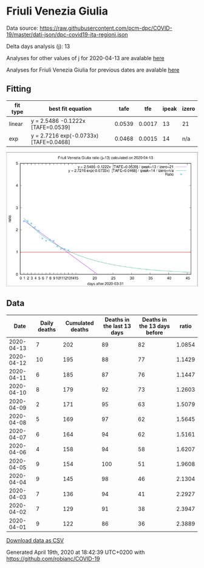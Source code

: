 # Friuli Venezia Giulia

Data source: https://raw.githubusercontent.com/pcm-dpc/COVID-19/master/dati-json/dpc-covid19-ita-regioni.json

Delta days analysis (j): 13

Analyses for other values of j for 2020-04-13 are avalable [here](../2020-04-13/README.md)

Analyses for Friuli Venezia Giulia for previous dates are avalable [here](../README.md)

## Fitting 
|fit type|best fit equation|tafe|tfe|ipeak|izero|
|-------|-----|--------|------|---|---|
|linear|y = 2.5486 -0.1222x  [TAFE=0.0539]|0.0539|0.0017|13|21|
|exp|y = 2.7216 exp(-0.0733x)  [TAFE=0.0468]|0.0468|0.0015|14|n/a|

![Plot](COVID-19_friuli_venezia_giulia_j13_2020-04-13.png)

## Data
|Date|Daily deaths|Cumulated deaths|Deaths in the last 13 days|Deaths in the 13 days before|ratio|
|----|----------|-----------|-------|--------------------|-----|
|2020-04-13|7|202|89|82|1.0854|
|2020-04-12|10|195|88|77|1.1429|
|2020-04-11|6|185|87|76|1.1447|
|2020-04-10|8|179|92|73|1.2603|
|2020-04-09|2|171|95|63|1.5079|
|2020-04-08|5|169|97|62|1.5645|
|2020-04-07|6|164|94|62|1.5161|
|2020-04-06|4|158|94|58|1.6207|
|2020-04-05|9|154|100|51|1.9608|
|2020-04-04|9|145|98|46|2.1304|
|2020-04-03|7|136|94|41|2.2927|
|2020-04-02|7|129|91|38|2.3947|
|2020-04-01|9|122|86|36|2.3889|

[Download data as CSV](COVID-19_friuli_venezia_giulia_j13_2020-04-13.csv)

Generated April 19th, 2020 at 18:42:39 UTC+0200 with https://github.com/robianc/COVID-19
